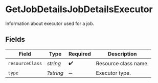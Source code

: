 # GetJobDetailsJobDetailsExecutor

Information about executor used for a job.


## Fields

| Field                | Type                 | Required             | Description          |
| -------------------- | -------------------- | -------------------- | -------------------- |
| `resourceClass`      | *string*             | :heavy_check_mark:   | Resource class name. |
| `type`               | *?string*            | :heavy_minus_sign:   | Executor type.       |